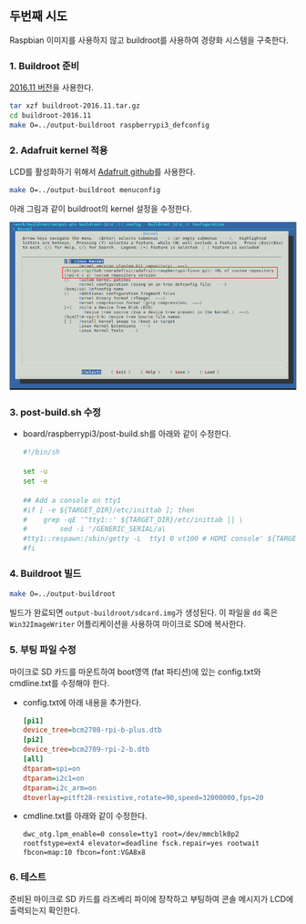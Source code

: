 ## 두번째 시도

Raspbian 이미지를 사용하지 않고 buildroot를 사용하여 경량화 시스템을 구축한다.

### 1. Buildroot 준비

[2016.11 버전](https://buildroot.org/downloads/buildroot-2016.11.tar.gz)을 사용한다.

```bash
tar xzf buildroot-2016.11.tar.gz
cd buildroot-2016.11
make O=../output-buildroot raspberrypi3_defconfig
```

### 2. Adafruit kernel 적용

LCD를 활성화하기 위해서 [Adafruit github](https://github.com/adafruit/adafruit-raspberrypi-linux)를 사용한다.

```bash
make O=../output-buildroot menuconfig
```

아래 그림과 같이 buildroot의 kernel 설정을 수정한다.

![menuconfig](../_images/001_buildroot-menuconfig.png)

### 3. post-build.sh 수정

- board/raspberrypi3/post-build.sh를 아래와 같이 수정한다.

  ```bash
  #!/bin/sh

  set -u
  set -e

  ## Add a console on tty1
  #if [ -e ${TARGET_DIR}/etc/inittab ]; then
  #    grep -qE '^tty1::' ${TARGET_DIR}/etc/inittab || \
  #        sed -i '/GENERIC_SERIAL/a\
  #tty1::respawn:/sbin/getty -L  tty1 0 vt100 # HDMI console' ${TARGET_DIR}/etc/inittab
  #fi
  ```

### 4. Buildroot 빌드

```bash
make O=../output-buildroot
```

빌드가 완료되면 `output-buildroot/sdcard.img`가 생성된다. 이 파일을  `dd` 혹은 `Win32ImageWriter` 어플리케이션을 사용하여 마이크로 SD에 복사한다.

### 5. 부팅 파일 수정

마이크로 SD 카드를 마운트하여 boot영역 (fat 파티션)에 있는 config.txt와 cmdline.txt를 수정해야 한다.

- config.txt에 아래 내용을 추가한다.

  ```ini
  [pi1]
  device_tree=bcm2708-rpi-b-plus.dtb
  [pi2]
  device_tree=bcm2709-rpi-2-b.dtb
  [all]
  dtparam=spi=on
  dtparam=i2c1=on
  dtparam=i2c_arm=on
  dtoverlay=pitft28-resistive,rotate=90,speed=32000000,fps=20
  ```

- cmdline.txt를 아래와 같이 수정한다.

  ```
  dwc_otg.lpm_enable=0 console=tty1 root=/dev/mmcblk0p2 rootfstype=ext4 elevator=deadline fsck.repair=yes rootwait fbcon=map:10 fbcon=font:VGA8x8
  ```

### 6. 테스트

준비된 마이크로 SD 카드를 라즈베리 파이에 장착하고 부팅하여 콘솔 메시지가 LCD에 출력되는지 확인한다.